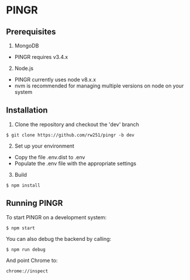 # PINGR

## Prerequisites

1. MongoDB
  * PINGR requires v3.4.x

2. Node.js
  * PINGR currently uses node v8.x.x
  * nvm is recommended for managing multiple versions on node on your system

 
## Installation

1. Clone the repository and checkout the 'dev' branch

```
$ git clone https://github.com/rw251/pingr -b dev
```

2. Set up your environment

  * Copy the file .env.dist to .env 
  * Populate the .env file with the appropriate settings


3. Build

```
$ npm install 
```	

## Running PINGR

To start PINGR on a development system:

```
$ npm start
```

You can also debug the backend by calling:

```
$ npm run debug 
```

And point Chrome to:

```
chrome://inspect
```
